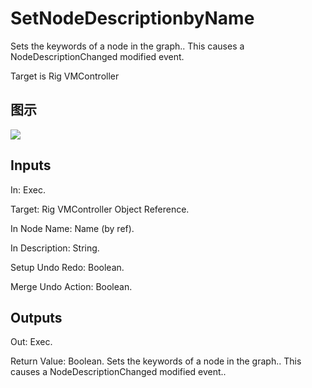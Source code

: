 # SetNodeDescriptionbyName

Sets the keywords of a node in the graph.. This causes a NodeDescriptionChanged modified event.

Target is Rig VMController

## 图示

![]($-20221218-20434371.png)

## Inputs

In: Exec.

Target: Rig VMController Object Reference.

In Node Name: Name (by ref).

In Description: String.

Setup Undo Redo: Boolean.

Merge Undo Action: Boolean.  

## Outputs

Out: Exec.

Return Value: Boolean. Sets the keywords of a node in the graph.. This causes a NodeDescriptionChanged modified event..

